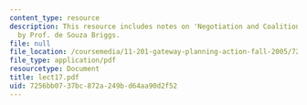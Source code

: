 ```yaml
---
content_type: resource
description: This resource includes notes on 'Negotiation and Coalition Building Skills'
  by Prof. de Souza Briggs.
file: null
file_location: /coursemedia/11-201-gateway-planning-action-fall-2005/7256bb0737bc872a249bd64aa90d2f52_lect17.pdf
file_type: application/pdf
resourcetype: Document
title: lect17.pdf
uid: 7256bb07-37bc-872a-249b-d64aa90d2f52
---
```

